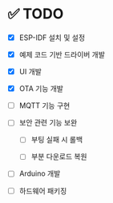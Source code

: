 # ✅ TODO

- [x] ESP-IDF 설치 및 설정

- [x] 예제 코드 기반 드라이버 개발

- [x] UI 개발

- [x] OTA 기능 개발

- [ ] MQTT 기능 구현

- [ ] 보안 관련 기능 보완

    - [ ] 부팅 실패 시 롤백

    - [ ] 부분 다운로드 복원

- [ ] Arduino 개발

- [ ] 하드웨어 패키징
